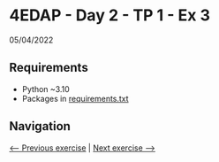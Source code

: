 # 4EDAP - Day 2 - TP 1 - Ex 3
05/04/2022

## Requirements
- Python ~3.10
- Packages in [requirements.txt](https://github.com/EmpireDemocratiqueDuPoulpe/Cours-IA/blob/main/4EDAP/Day2-TP1-Ex3/requirements.txt)

## Navigation
[<-- Previous exercise](https://github.com/EmpireDemocratiqueDuPoulpe/Cours-IA/blob/main/4EDAP/Day2-TP1-Ex2) | [Next exercise -->](https://github.com/EmpireDemocratiqueDuPoulpe/Cours-IA/blob/main/4EDAP/Day2-TP1-Ex4)
